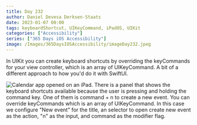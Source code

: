 ```yaml
---
title: Day 232
author: Daniel Devesa Derksen-Staats
date: 2023-01-07 00:00
tags: keyboardShortcut, UIKeyCommand, iPadOS, UIKit
categories: ["Accessibility"]
series: ["365 Days iOS Accessibility"]
image: /Images/365DaysIOSAccessibility/imageDay232.jpeg
---
```


In UIKit you can create keyboard shortcuts by overriding the keyCommands for your view controller, which is an array of UIKeyCommand. A bit of a different approach to how you'd do it with SwiftUI.

![Calendar app opened on an iPad. There is a panel that shows the keyboard shortcuts available because the user is pressing and holding the command key. One of them is command + n to create a new event. You can override keyCommands which is an array of UIKeyCommand. In this case we configure "New event" for the title, an selector to open create new event as the action, "n" as the input, and command as the modifier flag.](/Images/365DaysIOSAccessibility/imageDay232.jpeg)
